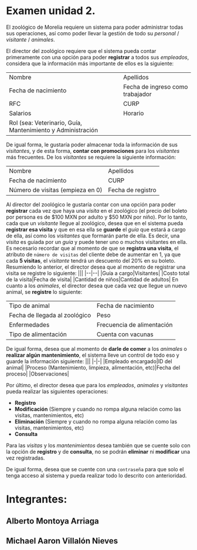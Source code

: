 # Examen unidad 2.
El zoológico de Morelia requiere un sistema para poder administrar todas sus operaciones, así como poder llevar la gestión de todo su *personal* / *visitante* / *animales*.

El director del zoológico requiere que el sistema pueda contar primeramente con una opción para poder **registrar** a todos sus *empleados*, considera que la información más importante de ellos es la siguiente:

| |  |
|--|--|
|Nombre|Apellidos|
|Fecha de nacimiento|Fecha de ingreso como trabajador|
|RFC| CURP |
|Salarios|Horario|
|Rol (sea: Veterinario, Guía, Mantenimiento y Administración|  |

De igual forma, le gustaría poder almacenar toda la información de sus *visitantes*, y de esta forma, **contar con promociones** para los *visitantes* más frecuentes. De los *visitantes* se requiere la siguiente información:

|  |  |
|--|--|
|Nombre|Apellidos|
|Fecha de nacimiento|CURP|
|Número de visitas (empieza en 0)|Fecha de registro|

Al director del zoológico le gustaría contar con una opción para poder **registrar** cada vez que haya una *visita* en el zoológico (el precio del boleto por persona es de $100 MXN por adulto y $50 MXN por niño). Por lo tanto, cada que un *visitante* llegue al zoológico, desea que en el sistema pueda **registrar esa visita** y que en esa ella se **guarde** el *guía* que estará a cargo de ella, así como los *visitantes* que formarán parte de ella. Es decir, una *visita* es guiada por un *guía* y puede tener uno o muchos visitantes en ella. Es necesario recordar que al momento de que se **registra una visita**, el atributo de `número de visitas` del cliente debe de aumentar en 1, ya que cada **5 visitas**, el *visitante* tendrá un descuento del 20% en su boleto. Resumiendo lo anterior, el director desea que al momento de registrar una visita se registre lo siguiente:
|||
|--|--|
|Guía a cargo|Visitantes|
|Costo total de la visita|Fecha de visita|
|Cantidad de niños|Cantidad de adultos|
En cuanto a los *animales*, el director desea que cada vez que llegue un nuevo animal, se **registre** lo siguiente:

|||
|-|-|
|Tipo de animal|Fecha de nacimiento|
|Fecha de llegada al zoológico|Peso|
|Enfermedades|Frecuencia de alimentación|
|Tipo de alimentación|Cuenta con vacunas|
De igual forma, desea que al momento de **darle de comer** a los *animales* o **realizar algún mantenimiento**, el sistema lleve un control de todo eso y guarde la información siguiente:
|||
|-|-|
|Empleado encargado|ID del animal|
|Proceso (Mantenimiento, limpieza, alimentación, etc)|Fecha del proceso|
|Observaciones|

Por último, el director desea que para los *empleados*, *animales* y *visitantes* pueda realizar las siguientes operaciones:
-   **Registro**
-   **Modificación** (Siempre y cuando no rompa alguna relación como las visitas, mantenimientos, etc)
-   **Eliminación** (Siempre y cuando no rompa alguna relación como las visitas, mantenimientos, etc)
-   **Consulta**

Para las *visitas* y los *mantenimientos* desea también que se cuente solo con la opción de **registro** y de **consulta**, no se podrán **eliminar** ni **modificar** una vez registradas.

De igual forma, desea que se cuente con una `contraseña` para que solo el tenga acceso al sistema y pueda realizar todo lo descrito con anterioridad.

# Integrantes:
## Alberto Montoya Arriaga
## Michael Aaron Villalón Nieves